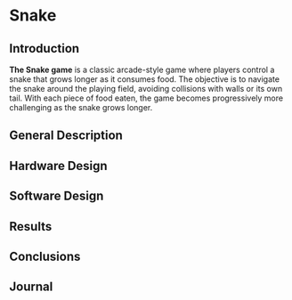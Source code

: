 # Snake

## Introduction
**The Snake game** is a classic arcade-style game where players control a snake that grows longer as it consumes food. The objective is to navigate the snake around the playing field, avoiding collisions with walls or its own tail. With each piece of food eaten, the game becomes progressively more challenging as the snake grows longer.

## General Description

## Hardware Design

## Software Design

## Results 

## Conclusions

## Journal
